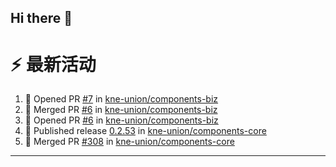 ## Hi there 👋

<!--

**Here are some ideas to get you started:**

🙋‍♀️ A short introduction - what is your organization all about?
🌈 Contribution guidelines - how can the community get involved?
👩‍💻 Useful resources - where can the community find your docs? Is there anything else the community should know?
🍿 Fun facts - what does your team eat for breakfast?
🧙 Remember, you can do mighty things with the power of [Markdown](https://docs.github.com/github/writing-on-github/getting-started-with-writing-and-formatting-on-github/basic-writing-and-formatting-syntax)
-->


# ⚡ 最新活动

<!--START_SECTION:activity-->
1. 💪 Opened PR [#7](https://github.com/kne-union/components-biz/pull/7) in [kne-union/components-biz](https://github.com/kne-union/components-biz)
2. 🎉 Merged PR [#6](https://github.com/kne-union/components-biz/pull/6) in [kne-union/components-biz](https://github.com/kne-union/components-biz)
3. 💪 Opened PR [#6](https://github.com/kne-union/components-biz/pull/6) in [kne-union/components-biz](https://github.com/kne-union/components-biz)
4. 🚀 Published release [0.2.53](https://github.com/kne-union/components-core/releases/tag/0.2.53) in [kne-union/components-core](https://github.com/kne-union/components-core)
5. 🎉 Merged PR [#308](https://github.com/kne-union/components-core/pull/308) in [kne-union/components-core](https://github.com/kne-union/components-core)
<!--END_SECTION:activity-->

---
